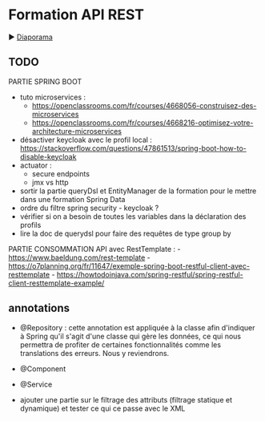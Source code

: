 # Formation API REST

:arrow_forward: [Diaporama](https://gaetan-varlet.github.io/formation-api-rest/)

## TODO

PARTIE SPRING BOOT
- tuto microservices :
    - https://openclassrooms.com/fr/courses/4668056-construisez-des-microservices
    - https://openclassrooms.com/fr/courses/4668216-optimisez-votre-architecture-microservices
- désactiver keycloak avec le profil local : https://stackoverflow.com/questions/47861513/spring-boot-how-to-disable-keycloak
- actuator :
    - secure endpoints
    - jmx vs http
- sortir la partie queryDsl et EntityManager de la formation pour le mettre dans une formation Spring Data
- ordre du filtre spring security - keycloak ?
- vérifier si on a besoin de toutes les variables dans la déclaration des profils
- lire la doc de querydsl pour faire des requêtes de type group by

PARTIE CONSOMMATION API avec RestTemplate :
    - https://www.baeldung.com/rest-template
    - https://o7planning.org/fr/11647/exemple-spring-boot-restful-client-avec-resttemplate
    - https://howtodoinjava.com/spring-restful/spring-restful-client-resttemplate-example/


## annotations

- @Repository : cette annotation est appliquée à la classe afin d'indiquer à Spring qu'il s'agit d'une classe qui gère les données, ce qui nous permettra de profiter de certaines fonctionnalités comme les translations des erreurs. Nous y reviendrons.
- @Component
- @Service

- ajouter une partie sur le filtrage des attributs (filtrage statique et dynamique) et tester ce qui ce passe avec le XML